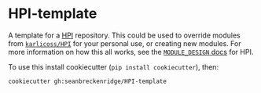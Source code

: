 # HPI-template

A template for a [HPI](https://github.com/karlicoss/HPI) repository. This could be used to override modules from [`karlicoss/HPI`](https://github.com/karlicoss/HPI) for your personal use, or creating new modules. For more information on how this all works, see the [`MODULE_DESIGN` docs](https://github.com/karlicoss/HPI/blob/master/doc/MODULE_DESIGN.org#adding-new-modules) for HPI.

To use this install cookiecutter (`pip install cookiecutter`), then:

`cookiecutter gh:seanbreckenridge/HPI-template`
